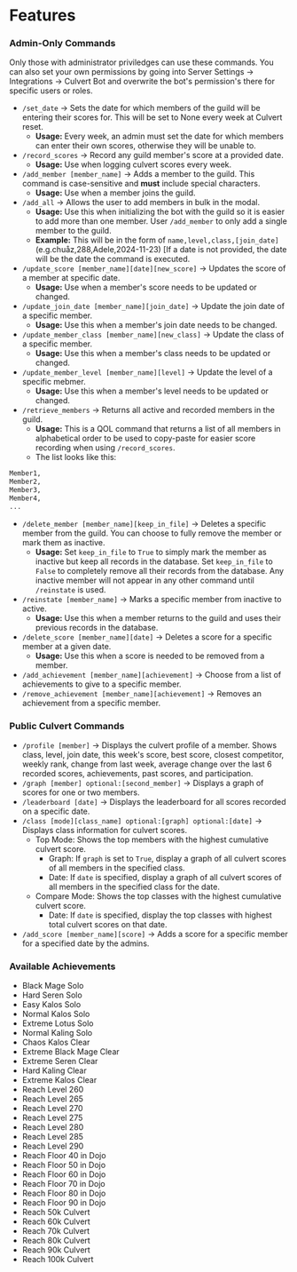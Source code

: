 # Features

### Admin-Only Commands
Only those with administrator priviledges can use these commands. You can also set your own permissions by going into Server Settings -> Integrations -> Culvert Bot and overwrite the bot's permission's there for specific users or roles.

* `/set_date` -> Sets the date for which members of the guild will be entering their scores for. This will be set to None every week at Culvert reset.
   * __Usage:__ Every week, an admin must set the date for which members can enter their own scores, otherwise they will be unable to. 
* `/record_scores` -> Record any guild member's score at a provided date.
    * __Usage:__ Use when logging culvert scores every week. 
* `/add_member [member_name]` -> Adds a member to the guild. This command is case-sensitive and **must** include special characters.
    * __Usage:__ Use when a member joins the guild.
* `/add_all` -> Allows the user to add members in bulk in the modal.
    * __Usage:__ Use this when initializing the bot with the guild so it is easier to add more than one member. User `/add_member` to only add a single member to the guild.
    * __Example:__ This will be in the form of `name,level,class,[join_date]` (e.g.chuåz,288,Adele,2024-11-23) [If a date is not provided, the date will be the date the command is executed.
* `/update_score [member_name][date][new_score]` -> Updates the score of a member at specific date.
    * __Usage:__ Use when a member's score needs to be updated or changed.
* `/update_join_date [member_name][join_date]` -> Update the join date of a specific member.
    * __Usage:__ Use this when a member's join date needs to be changed.
* `/update_member_class [member_name][new_class]` -> Update the class of a specific member.
    * __Usage:__ Use this when a member's class needs to be updated or changed.
* `/update_member_level [member_name][level]` -> Update the level of a specific mebmer.
    * __Usage:__ Use this when a member's level needs to be updated or changed.
* `/retrieve_members` -> Returns all active and recorded members in the guild.
    * __Usage:__ This is a QOL command that returns a list of all members in alphabetical order to be used to copy-paste for easier score recording when using `/record_scores`.
    * The list looks like this:
``` bash
Member1,
Member2,
Member3,
Member4,
...
```
* `/delete_member [member_name][keep_in_file]` -> Deletes a specific member from the guild. You can choose to fully remove the member or mark them as inactive.
    * __Usage:__ Set `keep_in_file` to `True` to simply mark the member as inactive but keep all records in the database. Set `keep_in_file` to `False` to completely remove all their records from the database. Any inactive member will not appear in any other command until `/reinstate` is used.
* `/reinstate [member_name]` -> Marks a specific member from inactive to active.
    * __Usage:__ Use this when a member returns to the guild and uses their previous records in the database.
* `/delete_score [member_name][date]` -> Deletes a score for a specific member at a given date.
    * __Usage:__ Use this when a score is needed to be removed from a member.
* `/add_achievement [member_name][achievement]` -> Choose from a list of achievements to give to a specific member.
* `/remove_achievement [member_name][achievement]` -> Removes an achievement from a specific member.

### Public Culvert Commands
* `/profile [member]` -> Displays the culvert profile of a member. Shows class, level, join date, this week's score, best score, closest competitor, weekly rank, change from last week, average change over the last 6 recorded scores, achievements, past scores, and participation.
* `/graph [member] optional:[second_member]` -> Displays a graph of scores for one or two members.
* `/leaderboard [date]` -> Displays the leaderboard for all scores recorded on a specific date.
* `/class [mode][class_name] optional:[graph] optional:[date]` -> Displays class information for culvert scores.
    * Top Mode: Shows the top members with the highest cumulative culvert score.
      * Graph: If `graph` is set to `True`, display a graph of all culvert scores of all members in the specified class.
      * Date: If `date` is specified, display a graph of all culvert scores of all members in the specified class for the date.
    * Compare Mode: Shows the top classes with the highest cumulative culvert score.
      * Date: If `date` is specified, display the top classes with highest total culvert scores on that date.
* `/add_score [member_name][score]` -> Adds a score for a specific member for a specified date by the admins.

### Available Achievements

* Black Mage Solo
* Hard Seren Solo
* Easy Kalos Solo
* Normal Kalos Solo
* Extreme Lotus Solo
* Normal Kaling Solo
* Chaos Kalos Clear
* Extreme Black Mage Clear
* Extreme Seren Clear
* Hard Kaling Clear
* Extreme Kalos Clear
* Reach Level 260
* Reach Level 265
* Reach Level 270
* Reach Level 275
* Reach Level 280
* Reach Level 285
* Reach Level 290
* Reach Floor 40 in Dojo
* Reach Floor 50 in Dojo
* Reach Floor 60 in Dojo
* Reach Floor 70 in Dojo
* Reach Floor 80 in Dojo
* Reach Floor 90 in Dojo
* Reach 50k Culvert
* Reach 60k Culvert
* Reach 70k Culvert
* Reach 80k Culvert
* Reach 90k Culvert
* Reach 100k Culvert
